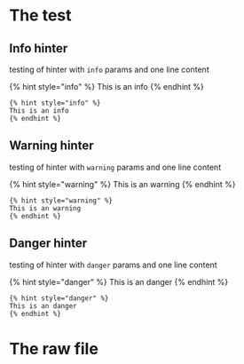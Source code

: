 # The test

## Info hinter

testing of hinter with `info` params and one line content

{% hint style="info" %}
This is an info
{% endhint %}


```text
{% hint style="info" %}
This is an info
{% endhint %}
```

## Warning hinter

testing of hinter with `warning` params and one line content

{% hint style="warning" %}
This is an warning
{% endhint %}


```text
{% hint style="warning" %}
This is an warning
{% endhint %}
```

## Danger hinter

testing of hinter with `danger` params and one line content

{% hint style="danger" %}
This is an danger
{% endhint %}


```text
{% hint style="danger" %}
This is an danger
{% endhint %}
```


# The raw file

[](https://raw.githubusercontent.com/figment-networks/datahub-learn/master/figment-learn/new-pathways/__tests__/one-line-hinter.md)
